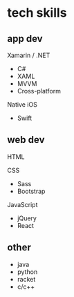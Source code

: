 # tech skills

## app dev

Xamarin / .NET
- C#
- XAML
- MVVM
- Cross-platform

Native iOS
- Swift

## web dev

HTML

CSS
- Sass
- Bootstrap

JavaScript
- jQuery
- React

## other

- java
- python
- racket
- c/c++